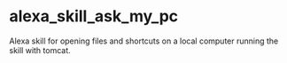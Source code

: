 # alexa_skill_ask_my_pc
Alexa skill for opening files and shortcuts on a local computer running the skill with tomcat.
